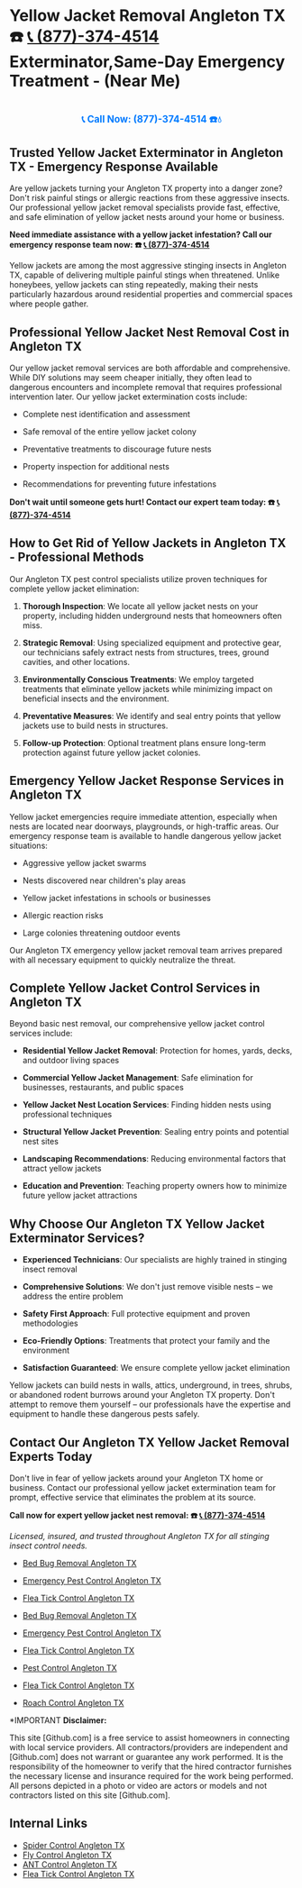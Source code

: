 # Yellow Jacket Removal Angleton TX ☎️ [📞 (877)-374-4514](https://pest-control-4514.netlify.app) Exterminator,Same-Day Emergency Treatment - (Near Me)
# 

<p align="center" style="font-size: 1.2em; font-weight: bold; margin: 20px 0;">
  <a href="https://pest-control-4514.netlify.app" target="_blank" style="color: #007BFF; text-decoration: none;">📞 Call Now: (877)-374-4514 ☎️💧</a>
</p>

## Trusted Yellow Jacket Exterminator in Angleton TX - Emergency Response Available

Are yellow jackets turning your Angleton TX property into a danger zone? Don't risk painful stings or allergic reactions from these aggressive insects. Our professional yellow jacket removal specialists provide fast, effective, and safe elimination of yellow jacket nests around your home or business.

**Need immediate assistance with a yellow jacket infestation? Call our emergency response team now: ☎️ [📞 (877)-374-4514](https://pest-control-4514.netlify.app)**

Yellow jackets are among the most aggressive stinging insects in Angleton TX, capable of delivering multiple painful stings when threatened. Unlike honeybees, yellow jackets can sting repeatedly, making their nests particularly hazardous around residential properties and commercial spaces where people gather.

## Professional Yellow Jacket Nest Removal Cost in Angleton TX

Our yellow jacket removal services are both affordable and comprehensive. While DIY solutions may seem cheaper initially, they often lead to dangerous encounters and incomplete removal that requires professional intervention later. Our yellow jacket extermination costs include:

- Complete nest identification and assessment

- Safe removal of the entire yellow jacket colony

- Preventative treatments to discourage future nests

- Property inspection for additional nests

- Recommendations for preventing future infestations

**Don't wait until someone gets hurt! Contact our expert team today: ☎️ [📞 (877)-374-4514](https://pest-control-4514.netlify.app)**

## How to Get Rid of Yellow Jackets in Angleton TX - Professional Methods

Our Angleton TX pest control specialists utilize proven techniques for complete yellow jacket elimination:

1. **Thorough Inspection**: We locate all yellow jacket nests on your property, including hidden underground nests that homeowners often miss.

2. **Strategic Removal**: Using specialized equipment and protective gear, our technicians safely extract nests from structures, trees, ground cavities, and other locations.

3. **Environmentally Conscious Treatments**: We employ targeted treatments that eliminate yellow jackets while minimizing impact on beneficial insects and the environment.

4. **Preventative Measures**: We identify and seal entry points that yellow jackets use to build nests in structures.

5. **Follow-up Protection**: Optional treatment plans ensure long-term protection against future yellow jacket colonies.

## Emergency Yellow Jacket Response Services in Angleton TX

Yellow jacket emergencies require immediate attention, especially when nests are located near doorways, playgrounds, or high-traffic areas. Our emergency response team is available to handle dangerous yellow jacket situations:

- Aggressive yellow jacket swarms

- Nests discovered near children's play areas

- Yellow jacket infestations in schools or businesses

- Allergic reaction risks

- Large colonies threatening outdoor events

Our Angleton TX emergency yellow jacket removal team arrives prepared with all necessary equipment to quickly neutralize the threat.

## Complete Yellow Jacket Control Services in Angleton TX

Beyond basic nest removal, our comprehensive yellow jacket control services include:

- **Residential Yellow Jacket Removal**: Protection for homes, yards, decks, and outdoor living spaces

- **Commercial Yellow Jacket Management**: Safe elimination for businesses, restaurants, and public spaces

- **Yellow Jacket Nest Location Services**: Finding hidden nests using professional techniques

- **Structural Yellow Jacket Prevention**: Sealing entry points and potential nest sites

- **Landscaping Recommendations**: Reducing environmental factors that attract yellow jackets

- **Education and Prevention**: Teaching property owners how to minimize future yellow jacket attractions

## Why Choose Our Angleton TX Yellow Jacket Exterminator Services?

- **Experienced Technicians**: Our specialists are highly trained in stinging insect removal

- **Comprehensive Solutions**: We don't just remove visible nests – we address the entire problem

- **Safety First Approach**: Full protective equipment and proven methodologies

- **Eco-Friendly Options**: Treatments that protect your family and the environment

- **Satisfaction Guaranteed**: We ensure complete yellow jacket elimination

Yellow jackets can build nests in walls, attics, underground, in trees, shrubs, or abandoned rodent burrows around your Angleton TX property. Don't attempt to remove them yourself – our professionals have the expertise and equipment to handle these dangerous pests safely.

## Contact Our Angleton TX Yellow Jacket Removal Experts Today

Don't live in fear of yellow jackets around your Angleton TX home or business. Contact our professional yellow jacket extermination team for prompt, effective service that eliminates the problem at its source.

**Call now for expert yellow jacket nest removal: ☎️ [📞 (877)-374-4514](https://pest-control-4514.netlify.app)**

*Licensed, insured, and trusted throughout Angleton TX for all stinging insect control needs.*


- [Bed Bug Removal Angleton TX](https://github.com/allyoucaneatsushiin/pest-control/blob/main/Bed-Bug-Removal-Angleton-TX-877-374-4514-Exterminator-Same-Day-Emergency-Treatment-Near-Me.md)
- [Emergency Pest Control Angleton TX](https://github.com/allyoucaneatsushiin/pest-control/blob/main/Emergency-Pest-Control-Angleton-TX-877-374-4514-24-7-Fast-Response-Near-Me.md)
- [Flea Tick Control Angleton TX](https://github.com/allyoucaneatsushiin/pest-control/blob/main/Flea-Tick-Control-Angleton-TX-877-374-4514-Removal-Exterminator-Same-Day-Emergency-Treatment-Near-Me.md)


- [Bed Bug Removal Angleton TX](https://github.com/allyoucaneatsushiin/pest-control/blob/main/Bed-Bug-Removal-Angleton-TX-877-374-4514-Exterminator-Same-Day-Emergency-Treatment-Near-Me.md)
- [Emergency Pest Control Angleton TX](https://github.com/allyoucaneatsushiin/pest-control/blob/main/Emergency-Pest-Control-Angleton-TX-877-374-4514-24-7-Fast-Response-Near-Me.md)
- [Flea Tick Control Angleton TX](https://github.com/allyoucaneatsushiin/pest-control/blob/main/Flea-Tick-Control-Angleton-TX-877-374-4514-Removal-Exterminator-Same-Day-Emergency-Treatment-Near-Me.md)


- [Pest Control Angleton TX](https://github.com/allyoucaneatsushiin/pest-control/blob/main/Pest-Control-Angleton-TX-877-374-4514-Exterminator-Same-Day-Emergency-Treatment-Near-Me.md)
- [Flea Tick Control Angleton TX](https://github.com/allyoucaneatsushiin/pest-control/blob/main/Flea-Tick-Control-Angleton-TX-877-374-4514-Removal-Exterminator-Same-Day-Emergency-Treatment-Near-Me.md)
- [Roach Control Angleton TX](https://github.com/allyoucaneatsushiin/pest-control/blob/main/Roach-Control-Angleton-TX-877-374-4514-Removal-Exterminator-Same-Day-Emergency-Treatment-Near-Me.md)


*IMPORTANT **Disclaimer:**  

This site [Github.com] is a free service to assist homeowners in connecting with local service providers. All contractors/providers are independent and [Github.com] does not warrant or guarantee any work performed. It is the responsibility of the homeowner to verify that the hired contractor furnishes the necessary license and insurance required for the work being performed. All persons depicted in a photo or video are actors or models and not contractors listed on this site [Github.com].


## Internal Links
- [Spider Control Angleton TX](https://github.com/allyoucaneatsushiin/pest-control/blob/main/Spider-Control-Angleton-TX-877-374-4514-Removal-Exterminator-Same-Day-Emergency-Treatment-Near-Me.md)
- [Fly Control Angleton TX](https://github.com/allyoucaneatsushiin/pest-control/blob/main/Fly-Control-Angleton-TX-877-374-4514-Prevention-Same-Day-Emergency-Treatment-Near-Me.md)
- [ANT Control Angleton TX](https://github.com/allyoucaneatsushiin/pest-control/blob/main/ANT-Control-Angleton-TX-877-374-4514-Prevention-Extermination-Same-Day-Emergency-Treatment-Near-Me.md)
- [Flea Tick Control Angleton TX](https://github.com/allyoucaneatsushiin/pest-control/blob/main/Flea-Tick-Control-Angleton-TX-877-374-4514-Removal-Exterminator-Same-Day-Emergency-Treatment-Near-Me.md)
